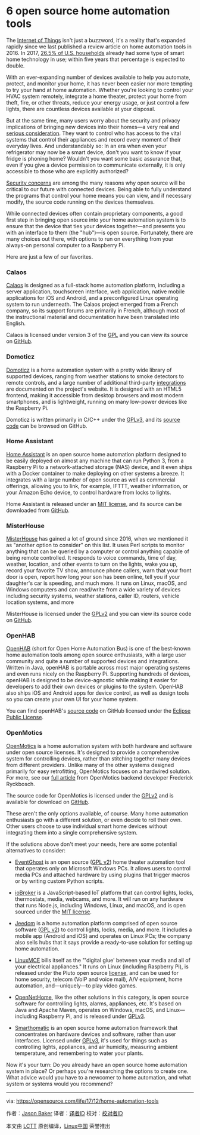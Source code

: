 6 open source home automation tools
======

The [Internet of Things][13] isn't just a buzzword, it's a reality that's expanded rapidly since we last published a review article on home automation tools in 2016\. In 2017, [26.5% of U.S. households][14] already had some type of smart home technology in use; within five years that percentage is expected to double.

With an ever-expanding number of devices available to help you automate, protect, and monitor your home, it has never been easier nor more tempting to try your hand at home automation. Whether you're looking to control your HVAC system remotely, integrate a home theater, protect your home from theft, fire, or other threats, reduce your energy usage, or just control a few lights, there are countless devices available at your disposal.

But at the same time, many users worry about the security and privacy implications of bringing new devices into their homes—a very real and [serious consideration][15]. They want to control who has access to the vital systems that control their appliances and record every moment of their everyday lives. And understandably so: In an era when even your refrigerator may now be a smart device, don't you want to know if your fridge is phoning home? Wouldn't you want some basic assurance that, even if you give a device permission to communicate externally, it is only accessible to those who are explicitly authorized?

[Security concerns][16] are among the many reasons why open source will be critical to our future with connected devices. Being able to fully understand the programs that control your home means you can view, and if necessary modify, the source code running on the devices themselves.

While connected devices often contain proprietary components, a good first step in bringing open source into your home automation system is to ensure that the device that ties your devices together—and presents you with an interface to them (the "hub")—is open source. Fortunately, there are many choices out there, with options to run on everything from your always-on personal computer to a Raspberry Pi.

Here are just a few of our favorites.

### Calaos

[Calaos][17] is designed as a full-stack home automation platform, including a server application, touchscreen interface, web application, native mobile applications for iOS and Android, and a preconfigured Linux operating system to run underneath. The Calaos project emerged from a French company, so its support forums are primarily in French, although most of the instructional material and documentation have been translated into English.

Calaos is licensed under version 3 of the [GPL][18] and you can view its source on [GitHub][19].

### Domoticz

[Domoticz][20] is a home automation system with a pretty wide library of supported devices, ranging from weather stations to smoke detectors to remote controls, and a large number of additional third-party [integrations][21] are documented on the project's website. It is designed with an HTML5 frontend, making it accessible from desktop browsers and most modern smartphones, and is lightweight, running on many low-power devices like the Raspberry Pi.

Domoticz is written primarily in C/C++ under the [GPLv3][22], and its [source code][23] can be browsed on GitHub.

### Home Assistant

[Home Assistant][24] is an open source home automation platform designed to be easily deployed on almost any machine that can run Python 3, from a Raspberry Pi to a network-attached storage (NAS) device, and it even ships with a Docker container to make deploying on other systems a breeze. It integrates with a large number of open source as well as commercial offerings, allowing you to link, for example, IFTTT, weather information, or your Amazon Echo device, to control hardware from locks to lights.

Home Assistant is released under an [MIT license][25], and its source can be downloaded from [GitHub][26].

### MisterHouse

[MisterHouse][27] has gained a lot of ground since 2016, when we mentioned it as "another option to consider" on this list. It uses Perl scripts to monitor anything that can be queried by a computer or control anything capable of being remote controlled. It responds to voice commands, time of day, weather, location, and other events to turn on the lights, wake you up, record your favorite TV show, announce phone callers, warn that your front door is open, report how long your son has been online, tell you if your daughter's car is speeding, and much more. It runs on Linux, macOS, and Windows computers and can read/write from a wide variety of devices including security systems, weather stations, caller ID, routers, vehicle location systems, and more

MisterHouse is licensed under the [GPLv2][28] and you can view its source code on [GitHub][29].

### OpenHAB

[OpenHAB][30] (short for Open Home Automation Bus) is one of the best-known home automation tools among open source enthusiasts, with a large user community and quite a number of supported devices and integrations. Written in Java, openHAB is portable across most major operating systems and even runs nicely on the Raspberry Pi. Supporting hundreds of devices, openHAB is designed to be device-agnostic while making it easier for developers to add their own devices or plugins to the system. OpenHAB also ships iOS and Android apps for device control, as well as design tools so you can create your own UI for your home system.

You can find openHAB's [source code][31] on GitHub licensed under the [Eclipse Public License][32].

### OpenMotics

[OpenMotics][33] is a home automation system with both hardware and software under open source licenses. It's designed to provide a comprehensive system for controlling devices, rather than stitching together many devices from different providers. Unlike many of the other systems designed primarily for easy retrofitting, OpenMotics focuses on a hardwired solution. For more, see our [full article][34] from OpenMotics backend developer Frederick Ryckbosch.

The source code for OpenMotics is licensed under the [GPLv2][35] and is available for download on [GitHub][36].

These aren't the only options available, of course. Many home automation enthusiasts go with a different solution, or even decide to roll their own. Other users choose to use individual smart home devices without integrating them into a single comprehensive system.

If the solutions above don't meet your needs, here are some potential alternatives to consider:

*   [EventGhost][1] is an open source ([GPL v2][2]) home theater automation tool that operates only on Microsoft Windows PCs. It allows users to control media PCs and attached hardware by using plugins that trigger macros or by writing custom Python scripts. 

*   [ioBroker][3] is a JavaScript-based IoT platform that can control lights, locks, thermostats, media, webcams, and more. It will run on any hardware that runs Node.js, including Windows, Linux, and macOS, and is open sourced under the [MIT license][4]. 

*   [Jeedom][5] is a home automation platform comprised of open source software ([GPL v2][6]) to control lights, locks, media, and more. It includes a mobile app (Android and iOS) and operates on Linux PCs; the company also sells hubs that it says provide a ready-to-use solution for setting up home automation.

*   [LinuxMCE][7] bills itself as the "'digital glue' between your media and all of your electrical appliances." It runs on Linux (including Raspberry Pi), is released under the Pluto open source [license][8], and can be used for home security, telecom (VoIP and voice mail), A/V equipment, home automation, and—uniquely—to play video games. 

*   [OpenNetHome][9], like the other solutions in this category, is open source software for controlling lights, alarms, appliances, etc. It's based on Java and Apache Maven, operates on Windows, macOS, and Linux—including Raspberry Pi, and is released under [GPLv3][10].

*   [Smarthomatic][11] is an open source home automation framework that concentrates on hardware devices and software, rather than user interfaces. Licensed under [GPLv3][12], it's used for things such as controlling lights, appliances, and air humidity, measuring ambient temperature, and remembering to water your plants.

Now it's your turn: Do you already have an open source home automation system in place? Or perhaps you're researching the options to create one. What advice would you have to a newcomer to home automation, and what system or systems would you recommend?

--------------------------------------------------------------------------------

via: https://opensource.com/life/17/12/home-automation-tools

作者：[Jason Baker][a]
译者：[译者ID](https://github.com/译者ID)
校对：[校对者ID](https://github.com/校对者ID)

本文由 [LCTT](https://github.com/LCTT/TranslateProject) 原创编译，[Linux中国](https://linux.cn/) 荣誉推出

[a]:https://opensource.com/users/jason-baker
[1]:http://www.eventghost.net/
[2]:http://www.gnu.org/licenses/old-licenses/gpl-2.0.html
[3]:http://iobroker.net/
[4]:https://github.com/ioBroker/ioBroker#license
[5]:https://www.jeedom.com/site/en/index.html
[6]:http://www.gnu.org/licenses/old-licenses/gpl-2.0.html
[7]:http://www.linuxmce.com/
[8]:http://wiki.linuxmce.org/index.php/License
[9]:http://opennethome.org/
[10]:https://github.com/NetHome/NetHomeServer/blob/master/LICENSE
[11]:https://www.smarthomatic.org/
[12]:https://github.com/breaker27/smarthomatic/blob/develop/GPL3.txt
[13]:https://opensource.com/resources/internet-of-things
[14]:https://www.statista.com/outlook/279/109/smart-home/united-states
[15]:http://www.crn.com/slide-shows/internet-of-things/300089496/black-hat-2017-9-iot-security-threats-to-watch.htm
[16]:https://opensource.com/business/15/5/why-open-source-means-stronger-security
[17]:https://calaos.fr/en/
[18]:https://github.com/calaos/calaos-os/blob/master/LICENSE
[19]:https://github.com/calaos
[20]:https://domoticz.com/
[21]:https://www.domoticz.com/wiki/Integrations_and_Protocols
[22]:https://github.com/domoticz/domoticz/blob/master/License.txt
[23]:https://github.com/domoticz/domoticz
[24]:https://home-assistant.io/
[25]:https://github.com/home-assistant/home-assistant/blob/dev/LICENSE.md
[26]:https://github.com/balloob/home-assistant
[27]:http://misterhouse.sourceforge.net/
[28]:http://www.gnu.org/licenses/old-licenses/gpl-2.0.en.html
[29]:https://github.com/hollie/misterhouse
[30]:http://www.openhab.org/
[31]:https://github.com/openhab/openhab
[32]:https://github.com/openhab/openhab/blob/master/LICENSE.TXT
[33]:https://www.openmotics.com/
[34]:https://opensource.com/life/14/12/open-source-home-automation-system-opemmotics
[35]:http://www.gnu.org/licenses/old-licenses/gpl-2.0.en.html
[36]:https://github.com/openmotics
